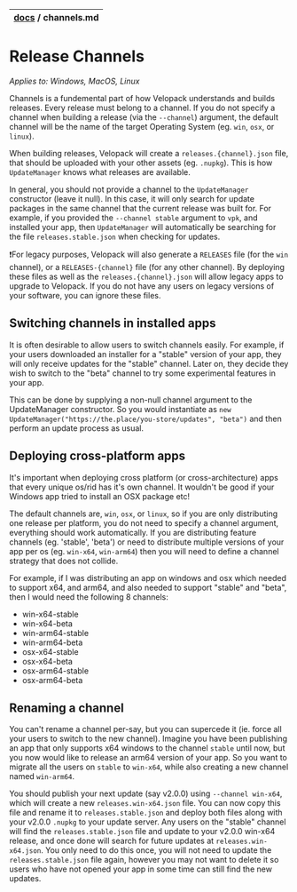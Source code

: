 | [docs](.) / channels.md |
|:---|

# Release Channels
*Applies to: Windows, MacOS, Linux*

Channels is a fundemental part of how Velopack understands and builds releases. Every release must belong to a channel. If you do not specify a channel when building a release (via the `--channel`) argument, the default channel will be the name of the target Operating System (eg. `win`, `osx`, or `linux`). 

When building releases, Velopack will create a `releases.{channel}.json` file, that should be uploaded with your other assets (eg. `.nupkg`). This is how `UpdateManager` knows what releases are available.

In general, you should not provide a channel to the `UpdateManager` constructor (leave it null). In this case, it will only search for update packages in the same channel that the current release was built for. For example, if you provided the `--channel stable` argument to `vpk`, and installed your app, then `UpdateManager` will automatically be searching for the file `releases.stable.json` when checking for updates.

❗For legacy purposes, Velopack will also generate a `RELEASES` file (for the `win` channel), or a `RELEASES-{channel}` file (for any other channel). By deploying these files as well as the `releases.{channel}.json` will allow legacy apps to upgrade to Velopack. If you do not have any users on legacy versions of your software, you can ignore these files.

## Switching channels in installed apps
It is often desirable to allow users to switch channels easily. For example, if your users downloaded an installer for a "stable" version of your app, they will only receive updates for the "stable" channel. Later on, they decide they wish to switch to the "beta" channel to try some experimental features in your app. 

This can be done by supplying a non-null channel argument to the UpdateManager constructor. So you would instantiate as `new UpdateManager("https://the.place/you-store/updates", "beta")` and then perform an update process as usual.

## Deploying cross-platform apps

It's important when deploying cross platform (or cross-architecture) apps that every unique os/rid has it's own channel. It wouldn't be good if your Windows app tried to install an OSX package etc!

The default channels are, `win`, `osx`, or `linux`, so if you are only distributing one release per platform, you do not need to specify a channel argument, everything should work automatically. If you are distributing feature channels (eg. 'stable', 'beta') or need to distribute multiple versions of your app per os (eg. `win-x64`, `win-arm64`) then you will need to define a channel strategy that does not collide. 

For example, if I was distributing an app on windows and osx which needed to support x64, and arm64, and also needed to support "stable" and "beta", then I would need the following 8 channels:
- win-x64-stable
- win-x64-beta
- win-arm64-stable
- win-arm64-beta
- osx-x64-stable
- osx-x64-beta
- osx-arm64-stable
- osx-arm64-beta

## Renaming a channel
You can't rename a channel per-say, but you can supercede it (ie. force all your users to switch to the new channel). Imagine you have been publishing an app that only supports x64 windows to the channel `stable` until now, but you now would like to release an arm64 version of your app. So you want to migrate all the users on `stable` to `win-x64`, while also creating a new channel named `win-arm64`. 

You should publish your next update (say v2.0.0) using `--channel win-x64`, which will create a new `releases.win-x64.json` file. You can now copy this file and rename it to `releases.stable.json` and deploy both files along with your v2.0.0 `.nupkg` to your update server. Any users on the "stable" channel will find the `releases.stable.json` file and update to your v2.0.0 win-x64 release, and once done will search for future updates at `releases.win-x64.json`. You only need to do this once, you will not need to update the `releases.stable.json` file again, however you may not want to delete it so users who have not opened your app in some time can still find the new updates.